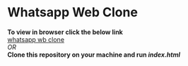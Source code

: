 # Whatsapp Web Clone
**To view in browser click the below link** \
[whatsapp wb clone](https://abkap.github.io/whatsapp-web-clone/) \
_OR_ \
**Clone this repository on your machine and run _index.html_**

